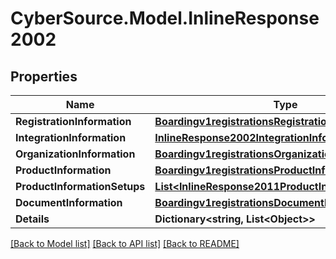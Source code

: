 # CyberSource.Model.InlineResponse2002
## Properties

Name | Type | Description | Notes
------------ | ------------- | ------------- | -------------
**RegistrationInformation** | [**Boardingv1registrationsRegistrationInformation**](Boardingv1registrationsRegistrationInformation.md) |  | [optional] 
**IntegrationInformation** | [**InlineResponse2002IntegrationInformation**](InlineResponse2002IntegrationInformation.md) |  | [optional] 
**OrganizationInformation** | [**Boardingv1registrationsOrganizationInformation**](Boardingv1registrationsOrganizationInformation.md) |  | [optional] 
**ProductInformation** | [**Boardingv1registrationsProductInformation**](Boardingv1registrationsProductInformation.md) |  | [optional] 
**ProductInformationSetups** | [**List&lt;InlineResponse2011ProductInformationSetups&gt;**](InlineResponse2011ProductInformationSetups.md) |  | [optional] 
**DocumentInformation** | [**Boardingv1registrationsDocumentInformation**](Boardingv1registrationsDocumentInformation.md) |  | [optional] 
**Details** | **Dictionary&lt;string, List&lt;Object&gt;&gt;** |  | [optional] 

[[Back to Model list]](../README.md#documentation-for-models) [[Back to API list]](../README.md#documentation-for-api-endpoints) [[Back to README]](../README.md)

